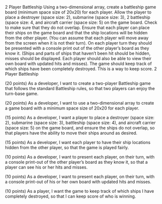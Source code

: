 2 Player Battleship
Using a two-dimensional array, create a battleship game board (minimum space size of 20x20) for each player. 
Allow the player to place a destroyer (space size: 2), submarine (space size: 3), 2 battleship (space size: 4, and aircraft carrier (space size: 5) on the game board. Check to make sure that they do not overlap. 
Ensure that each player can place their ships on the game board and that the ship locations will be hidden from the other player. (You can assume that each player will move away from the screen when it is not their turn). 
On each player turn they should be presented with a console print out of the other player’s board as they know it. (Ships and parts of ships that haven’t been hit should be hidden, misses should be displayed. Each player should also be able to view their own board with updated hits and misses).
The game should keep track of which ships have been completely destroyed. This is a way to keep score.
2 Player Battleship

(20 points) As a developer, I want to create a two-player Battleship game that follows the standard Battleship rules, so that two players can enjoy the turn-base game.

(20 points) As a developer, I want to use a two-dimensional array to create a game board with a minimum space size of 20x20 for each player. 

(15 points) As a developer, I want a player to place a destroyer (space size: 2), submarine (space size: 3), battleship (space size: 4), and aircraft carrier (space size: 5) on the game board, and ensure the ships do not overlap, so that players have the ability to move their ships around as desired. 

(15 points) As a developer, I want each player to have their ship locations hidden from the other player, so that the game is played fairly.

(10 points) As a developer, I want to present each player, on their turn, with a console print-out of the other player’s board as they know it, so that a player can see his or her hits and misses. 

(10 points) As a developer, I want to present each player, on their turn, with a console print-out of his or her own board with updated hits and misses.

(10 points) As a player, I want the game to keep track of which ships I have completely destroyed, so that I can keep score of who is winning. 